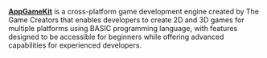 [**AppGameKit**](https://www.appgamekit.com/) is a cross-platform game development engine created by The Game Creators that enables developers to create 2D and 3D games for multiple platforms using BASIC programming language, with features designed to be accessible for beginners while offering advanced capabilities for experienced developers.
